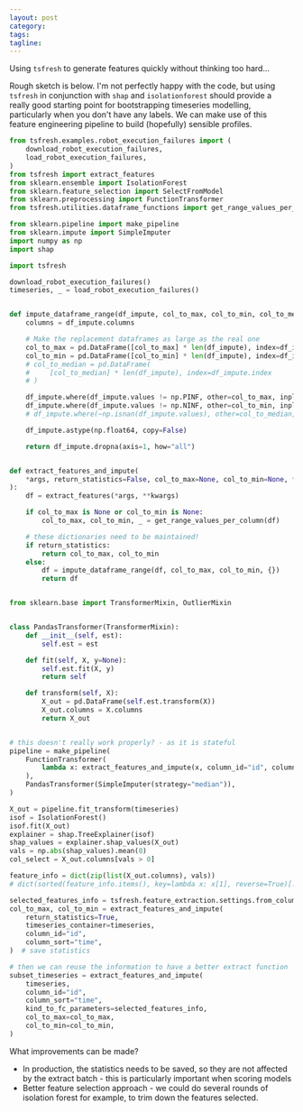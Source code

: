 ```yaml
---
layout: post
category:
tags:
tagline:
---
```


Using `tsfresh` to generate features quickly without thinking too hard...

Rough sketch is below. I'm not perfectly happy with the code, but using `tsfresh` in conjunction with `shap` and `isolationforest` should provide a really good starting point for bootstrapping timeseries modelling, particularly when you don't have any labels. We can make use of this feature engineering pipeline to build (hopefully) sensible profiles.

```py
from tsfresh.examples.robot_execution_failures import (
    download_robot_execution_failures,
    load_robot_execution_failures,
)
from tsfresh import extract_features
from sklearn.ensemble import IsolationForest
from sklearn.feature_selection import SelectFromModel
from sklearn.preprocessing import FunctionTransformer
from tsfresh.utilities.dataframe_functions import get_range_values_per_column

from sklearn.pipeline import make_pipeline
from sklearn.impute import SimpleImputer
import numpy as np
import shap

import tsfresh

download_robot_execution_failures()
timeseries, _ = load_robot_execution_failures()


def impute_dataframe_range(df_impute, col_to_max, col_to_min, col_to_median):
    columns = df_impute.columns

    # Make the replacement dataframes as large as the real one
    col_to_max = pd.DataFrame([col_to_max] * len(df_impute), index=df_impute.index)
    col_to_min = pd.DataFrame([col_to_min] * len(df_impute), index=df_impute.index)
    # col_to_median = pd.DataFrame(
    #     [col_to_median] * len(df_impute), index=df_impute.index
    # )

    df_impute.where(df_impute.values != np.PINF, other=col_to_max, inplace=True)
    df_impute.where(df_impute.values != np.NINF, other=col_to_min, inplace=True)
    # df_impute.where(~np.isnan(df_impute.values), other=col_to_median, inplace=True)

    df_impute.astype(np.float64, copy=False)

    return df_impute.dropna(axis=1, how="all")


def extract_features_and_impute(
    *args, return_statistics=False, col_to_max=None, col_to_min=None, **kwargs
):
    df = extract_features(*args, **kwargs)

    if col_to_max is None or col_to_min is None:
        col_to_max, col_to_min, _ = get_range_values_per_column(df)

    # these dictionaries need to be maintained!
    if return_statistics:
        return col_to_max, col_to_min
    else:
        df = impute_dataframe_range(df, col_to_max, col_to_min, {})
        return df


from sklearn.base import TransformerMixin, OutlierMixin


class PandasTransformer(TransformerMixin):
    def __init__(self, est):
        self.est = est

    def fit(self, X, y=None):
        self.est.fit(X, y)
        return self

    def transform(self, X):
        X_out = pd.DataFrame(self.est.transform(X))
        X_out.columns = X.columns
        return X_out


# this doesn't really work properly? - as it is stateful
pipeline = make_pipeline(
    FunctionTransformer(
        lambda x: extract_features_and_impute(x, column_id="id", column_sort="time")
    ),
    PandasTransformer(SimpleImputer(strategy="median")),
)

X_out = pipeline.fit_transform(timeseries)
isof = IsolationForest()
isof.fit(X_out)
explainer = shap.TreeExplainer(isof)
shap_values = explainer.shap_values(X_out)
vals = np.abs(shap_values).mean(0)
col_select = X_out.columns[vals > 0]

feature_info = dict(zip(list(X_out.columns), vals))
# dict(sorted(feature_info.items(), key=lambda x: x[1], reverse=True)[:10])

selected_features_info = tsfresh.feature_extraction.settings.from_columns(col_select)
col_to_max, col_to_min = extract_features_and_impute(
    return_statistics=True,
    timeseries_container=timeseries,
    column_id="id",
    column_sort="time",
)  # save statistics

# then we can reuse the information to have a better extract function
subset_timeseries = extract_features_and_impute(
    timeseries,
    column_id="id",
    column_sort="time",
    kind_to_fc_parameters=selected_features_info,
    col_to_max=col_to_max,
    col_to_min=col_to_min,
)

```

What improvements can be made?

- In production, the statistics needs to be saved, so they are not affected by the extract batch - this is particularly important when scoring models
- Better feature selection approach - we could do several rounds of isolation forest for example, to trim down the features selected.
